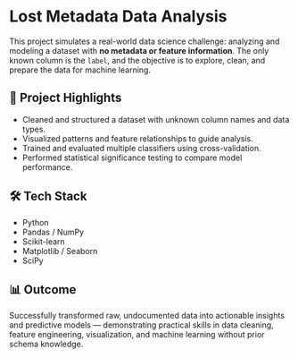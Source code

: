 # Lost Metadata Data Analysis

This project simulates a real-world data science challenge: analyzing and modeling a dataset with **no metadata or feature information**. The only known column is the `label`, and the objective is to explore, clean, and prepare the data for machine learning.

## 🚀 Project Highlights
- Cleaned and structured a dataset with unknown column names and data types.
- Visualized patterns and feature relationships to guide analysis.
- Trained and evaluated multiple classifiers using cross-validation.
- Performed statistical significance testing to compare model performance.

## 🛠️ Tech Stack
- Python  
- Pandas / NumPy  
- Scikit-learn  
- Matplotlib / Seaborn  
- SciPy

## 📊 Outcome
Successfully transformed raw, undocumented data into actionable insights and predictive models — demonstrating practical skills in data cleaning, feature engineering, visualization, and machine learning without prior schema knowledge.